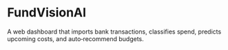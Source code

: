 # FundVisionAI
A web dashboard that imports bank transactions, classifies spend, predicts upcoming costs, and auto‑recommend budgets.
